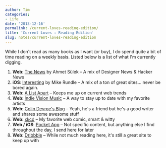```yaml
---
author: Tim
categories:
- Life
date: '2013-12-16'
permalink: /current-loves-reading-edition/
title: 'Current Loves : Reading Edition'
slug: notes/current-loves-reading-edition
---
```


While I don't read as many books as I want (or buy), I do spend quite a bit of time reading on a weekly basis. Listed below is a list of what I'm currently digging. </p> 

  1. **Web**: <a href="http://thenews.im" target="_blank">The News</a> by Ahmet Sülek &#8211; A mix of Designer News & Hacker News
  2. **iOS**: <a href="https://itunes.apple.com/us/app/interesting-for-iphone/id586848801" target="_blank">Interesting</a> by Mike Rundle &#8211; A mix of a ton of great sites&#8230; never be bored again. 
  3. **Web**: <a href="http://alistapart.com/" target="_blank">A List Apart</a> &#8211; Keeps me up on current web trends
  4. **Web**: <a href="http://www.indievisionmusic.com/" target="_blank">Indie Vision Music</a> &#8211; A way to stay up to date with my favorite artists
  5. **Web**: <a href="http://colin.getbarley.com/" target="_blank">Colin Devroe's Blog</a> &#8211; Yeah, he's a friend but he's a good writer and shares some awesome stuff
  6. **Web**: <a href="http://xkcd.com/" target="_blank">xkcd</a> &#8211; My favorite web comic, smart & witty
  7. **Web / iOS**: <a href="http://getpocket.com/" target="_blank">Pocket App</a> &#8211; Not specific content, but anything else I find throughout the day, I send here for later
  8. **Web**: <a href="http://dribbble.com/" target="_blank">Dribbble</a> &#8211; While not much reading here, it's still a great site to keep up with
 